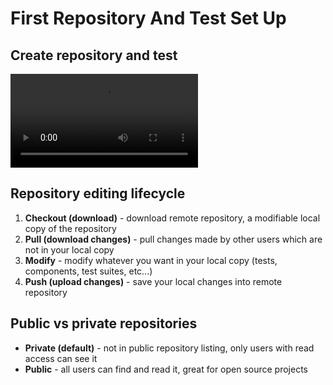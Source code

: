 # First Repository And Test Set Up

## Create repository and test

![VIDEO-337-367](/documentation/videos/first-repo-test.mp4)

## Repository editing lifecycle
 1. **Checkout (download)** - download remote repository, a modifiable local copy of the repository
 2. **Pull (download changes)** - pull changes made by other users which are not in your local copy
 3. **Modify** - modify whatever you want in your local copy (tests, components, test suites, etc...)
 4. **Push (upload changes)** - save your local changes into remote repository

## Public vs private repositories
 - **Private (default)** - not in public repository listing, only users with read access can see it
 - **Public** - all users can find and read it, great for open source projects